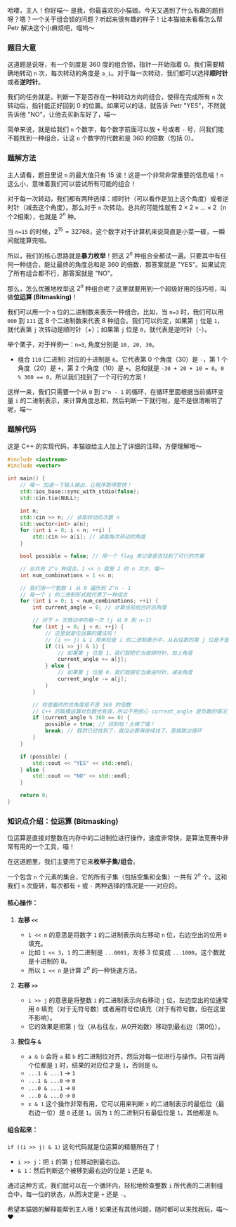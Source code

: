 哈喽，主人！你好喵～ 是我，你最喜欢的小猫娘。今天又遇到了什么有趣的题目呀？嗯？一个关于组合锁的问题？听起来很有趣的样子！让本猫娘来看看怎么帮 Petr 解决这个小麻烦吧，喵呜～

### 题目大意

这道题是说呀，有一个刻度是 360 度的组合锁，指针一开始指着 0。我们需要精确地转动 `n` 次，每次转动的角度是 `a_i`。对于每一次转动，我们都可以选择**顺时针**或者**逆时针**。

我们的任务就是，判断一下是否存在一种转动方向的组合，使得在完成所有 `n` 次转动后，指针能正好回到 0 的位置。如果可以的话，就告诉 Petr "YES"，不然就告诉他 "NO"，让他去买新车好了，喵～

简单来说，就是给我们 `n` 个数字，每个数字前面可以放 `+` 号或者 `-` 号，问我们能不能找到一种组合，让这 `n` 个数字的代数和是 360 的倍数（包括 0）。

### 题解方法

主人请看，题目里说 `n` 的最大值只有 15 诶！这是一个非常非常重要的信息喵！`n` 这么小，意味着我们可以尝试所有可能的组合！

对于每一次转动，我们都有两种选择：顺时针（可以看作是加上这个角度）或者逆时针（减去这个角度）。那么对于 `n` 次转动，总共的可能性就有 $2 \times 2 \times \dots \times 2$（n个2相乘），也就是 $2^n$ 种。

当 `n=15` 的时候，$2^{15} = 32768$，这个数字对于计算机来说简直是小菜一碟，一瞬间就能算完啦。

所以，我们的核心思路就是**暴力枚举**！把这 $2^n$ 种组合全都试一遍。只要其中有任何一种组合，能让最终的角度总和是 360 的倍数，那答案就是 "YES"。如果试完了所有组合都不行，那答案就是 "NO"。

那么，怎么优雅地枚举这 $2^n$ 种组合呢？这里就要用到一个超级好用的技巧啦，叫做**位运算 (Bitmasking)**！

我们可以用一个 `n` 位的二进制数来表示一种组合。比如，当 `n=3` 时，我们可以用 `000` 到 `111` 这 8 个二进制数来代表 8 种组合。我们可以约定，如果第 `j` 位是 `1`，就代表第 `j` 次转动是顺时针（+）；如果第 `j` 位是 `0`，就代表是逆时针（-）。

举个栗子，对于样例一：`n=3`, 角度分别是 `10, 20, 30`。
- 组合 `110` (二进制) 对应的十进制是 `6`。它代表第 0 个角度（30）是 `-`，第 1 个角度（20）是 `+`，第 2 个角度（10）是 `+`。总和就是 `-30 + 20 + 10 = 0`。`0 % 360 == 0`，所以我们找到了一个可行的方案！

这样一来，我们只需要一个从 `0` 到 `2^n - 1` 的循环，在循环里面根据当前循环变量 `i` 的二进制表示，来计算角度总和，然后判断一下就行啦，是不是很清晰明了呢，喵～

### 题解代码

这是 C++ 的实现代码，本猫娘给主人加上了详细的注释，方便理解哦～

```cpp
#include <iostream>
#include <vector>

int main() {
    // 喵～ 加速一下输入输出，让程序跑得更快！
    std::ios_base::sync_with_stdio(false);
    std::cin.tie(NULL);

    int n;
    std::cin >> n; // 读取转动的次数 n
    std::vector<int> a(n);
    for (int i = 0; i < n; ++i) {
        std::cin >> a[i]; // 读取每次转动的角度
    }

    bool possible = false; // 用一个 flag 来记录是否找到了可行的方案

    // 总共有 2^n 种组合。1 << n 就是 2 的 n 次方，喵～
    int num_combinations = 1 << n;

    // 我们用一个整数 i 从 0 遍历到 2^n - 1
    // 每一个 i 的二进制形式就代表了一种组合
    for (int i = 0; i < num_combinations; ++i) {
        int current_angle = 0; // 计算当前组合的总角度

        // 对于 n 次转动中的每一次 (j 从 0 到 n-1)
        for (int j = 0; j < n; ++j) {
            // 这里就是位运算的魔法啦！
            // (i >> j) & 1 用来检查 i 的二进制表示中，从右往数的第 j 位是不是 1
            if ((i >> j) & 1) {
                // 如果第 j 位是 1，我们就把它当做顺时针，加上角度
                current_angle += a[j];
            } else {
                // 如果第 j 位是 0，我们就把它当做逆时针，减去角度
                current_angle -= a[j];
            }
        }

        // 检查最终的总角度是不是 360 的倍数
        // C++ 的取模运算对负数也有效，所以不用担心 current_angle 是负数的情况
        if (current_angle % 360 == 0) {
            possible = true; // 找到啦！太棒了喵！
            break; // 既然已经找到了，就没必要再继续找了，直接跳出循环
        }
    }

    if (possible) {
        std::cout << "YES" << std::endl;
    } else {
        std::cout << "NO" << std::endl;
    }

    return 0;
}
```

### 知识点介绍：位运算 (Bitmasking)

位运算是直接对整数在内存中的二进制位进行操作，速度非常快，是算法竞赛中非常有用的一个工具，喵！

在这道题里，我们主要用了它来**枚举子集/组合**。

一个包含 `n` 个元素的集合，它的所有子集（包括空集和全集）一共有 $2^n$ 个。这和我们 `n` 次旋转，每次都有 `+` 或 `-` 两种选择的情况是一一对应的。

#### 核心操作：

1.  **左移 `<<`**
    - `1 << n` 的意思是将数字 `1` 的二进制表示向左移动 `n` 位，右边空出的位用 `0` 填充。
    - 比如 `1 << 3`，`1` 的二进制是 `...0001`，左移 3 位变成 `...1000`，这个数就是十进制的 8。
    - 所以 `1 << n` 是计算 $2^n$ 的一种快速方法。

2.  **右移 `>>`**
    - `i >> j` 的意思是将整数 `i` 的二进制表示向右移动 `j` 位，左边空出的位通常用 `0` 填充（对于无符号数）或者用符号位填充（对于有符号数，但在这里不影响）。
    - 它的效果是把第 `j` 位（从右往左，从0开始数）移动到最右边（第0位）。

3.  **按位与 `&`**
    - `a & b` 会将 `a` 和 `b` 的二进制位对齐，然后对每一位进行与操作。只有当两个位都是 `1` 时，结果的对应位才是 `1`，否则是 `0`。
    - `...1 & ...1` -> `1`
    - `...1 & ...0` -> `0`
    - `...0 & ...1` -> `0`
    - `...0 & ...0` -> `0`
    - `x & 1` 这个操作非常有用，它可以用来判断 `x` 的二进制表示的最低位（最右边一位）是 `0` 还是 `1`。因为 `1` 的二进制只有最低位是 `1`，其他都是 `0`。

#### 组合起来：

`if ((i >> j) & 1)` 这句代码就是位运算的精髓所在了！

-   `i >> j`：把 `i` 的第 `j` 位移动到最右边。
-   `& 1`：然后判断这个被移到最右边的位是 `1` 还是 `0`。

通过这种方式，我们就可以在一个循环内，轻松地检查整数 `i` 所代表的二进制组合中，每一位的状态，从而决定是 `+` 还是 `-`。

希望本猫娘的解释能帮到主人哦！如果还有其他问题，随时都可以来找我玩，喵～ ❤️